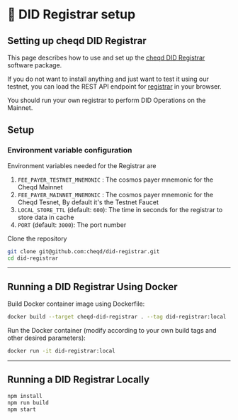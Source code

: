 # 🔄 DID Registrar setup

## Setting up cheqd DID Registrar

This page describes how to use and set up the [cheqd DID Registrar](https://github.com/cheqd/did-registrar) software package.

If you do not want to install anything and just want to test it using our testnet, you can load the REST API endpoint for [registrar](https://did-registrar-staging.cheqd.net) in your browser.

You should run your own registrar to perform DID Operations on the Mainnet.

## Setup

### Environment variable configuration

Environment variables needed for the Registrar are

1. `FEE_PAYER_TESTNET_MNEMONIC` : The cosmos payer mnemonic for the Cheqd Mainnet
2. `FEE_PAYER_MAINNET_MNEMONIC` : The cosmos payer mnemonic for the Cheqd Tesnet, By default it's the Testnet Faucet
3. `LOCAL_STORE_TTL` (default: `600`): The time in seconds for the registrar to store data in cache
4. `PORT` (default: `3000`): The port number


Clone the repository

```bash
git clone git@github.com:cheqd/did-registrar.git
cd did-registrar
```

***

## Running a DID Registrar Using Docker

Build Docker container image using Dockerfile:

```bash
docker build --target cheqd-did-registrar . --tag did-registrar:local
```

Run the Docker container (modify according to your own build tags and other desired parameters):

```bash
docker run -it did-registrar:local
```

***

## Running a DID Registrar Locally

```bash
npm install
npm run build
npm start 
```
